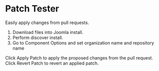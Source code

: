 Patch Tester
=============

Easily apply changes from pull requests.

1. Download files into Joomla install.
2. Perform discover install.
3. Go to Component Options and set organization name and repository name

Click Apply Patch to apply the proposed changes from the pull request.
Click Revert Patch to revert an applied patch.
